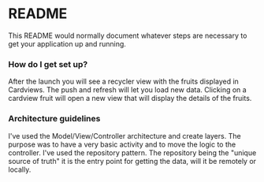 # README #

This README would normally document whatever steps are necessary to get your application up and running.

### How do I get set up? ###

After the launch you will see a recycler view with the fruits displayed in Cardviews. The push and refresh will let you load new data. 
Clicking on a cardview fruit will open a new view that will display the details of the fruits.

### Architecture guidelines ###

I've used the Model/View/Controller architecture and create layers. 
The purpose was to have a very basic activity and to move the logic to the controller.
I've used the repository pattern. The repository being the "unique source of truth" it is the entry point for getting the data, 
will it be remotely or locally.
